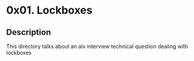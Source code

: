 # 0x01. Lockboxes

## Description

This directory talks about an alx interview technical question dealing with lockboxes